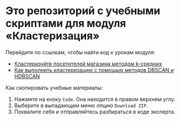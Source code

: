 # Это репозиторий с учебными скриптами для модуля «Кластеризация»

Перейдите по ссылкам, чтобы найти код к урокам модуля:
- [Кластеризуйте посетителей магазина методом k-средних](https://github.com/Eduson-DataScience/DataScience/tree/main/%D0%A1lustering/K-means)
- [Как выполнить кластеризацию с помощью методов DBSCAN и HDBSCAN](https://github.com/Eduson-DataScience/DataScience/tree/main/%D0%A1lustering/DBSCAN%26HDBSCAN)

Как скопировать учебные материалы:
1. Нажмите на кноку <code>Code</code>. Она находится в правом верхнем углу.
2. Выберите в выпадающем меню опцию <code>Download ZIP</code>.
3. Похвалите себя и отправляйтесь разбираться в коде эксперта.
